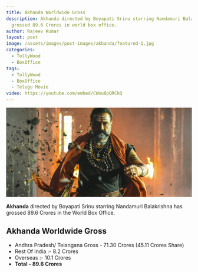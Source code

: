 ```yaml
---
title: Akhanda Worldwide Gross
description: Akhanda directed by Boyapati Srinu starring Nandamuri Balakrishna has
  grossed 89.6 Crores in world box office.
author: Rajeev Kumar
layout: post
image: /assets/images/post-images/akhanda/featured-1.jpg
categories:
  - TollyWood
  - BoxOffice
tags:
  - TollyWood
  - BoxOffice
  - Telugu Movie
video: https://youtube.com/embed/CWnu8pQRCkQ
---
```

![Akhanda movie featured image](/assets/images/post-images/akhanda/featured-1.jpg)

**Akhanda** directed by Boyapati Srinu starring Nandamuri Balakrishna has grossed 89.6 Crores in the World Box Office.

## Akhanda Worldwide Gross
- Andhra Pradesh/ Telangana Gross - 71.30 Crores (45.11 Crores Share)
- Rest Of India :- 8.2 Crores
- Overseas :- 10.1 Crores
- **Total - 89.6 Crores**

